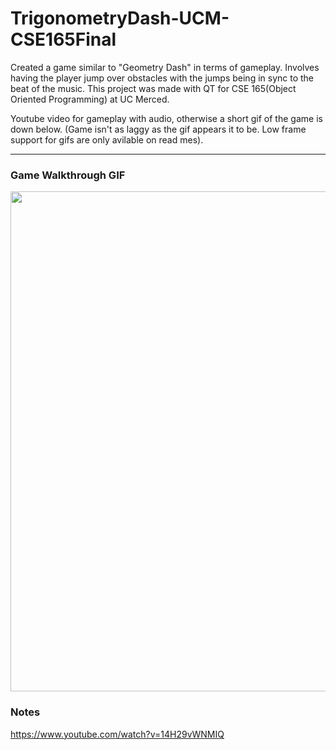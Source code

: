# TrigonometryDash-UCM-CSE165Final

Created a game similar to "Geometry Dash" in terms of gameplay. Involves having the player jump over obstacles with the jumps being in sync to the beat of the music.  This project was made with QT for CSE 165(Object Oriented Programming) at UC Merced.

Youtube video for gameplay with audio, otherwise a short gif of the game is down below. (Game isn't as laggy as the gif appears it to be. Low frame support for gifs are only avilable on read mes).

---



### Game Walkthrough GIF

<img src="http://g.recordit.co/aEKWktEj3j.gif" width=800><br>

### Notes

https://www.youtube.com/watch?v=14H29vWNMIQ
